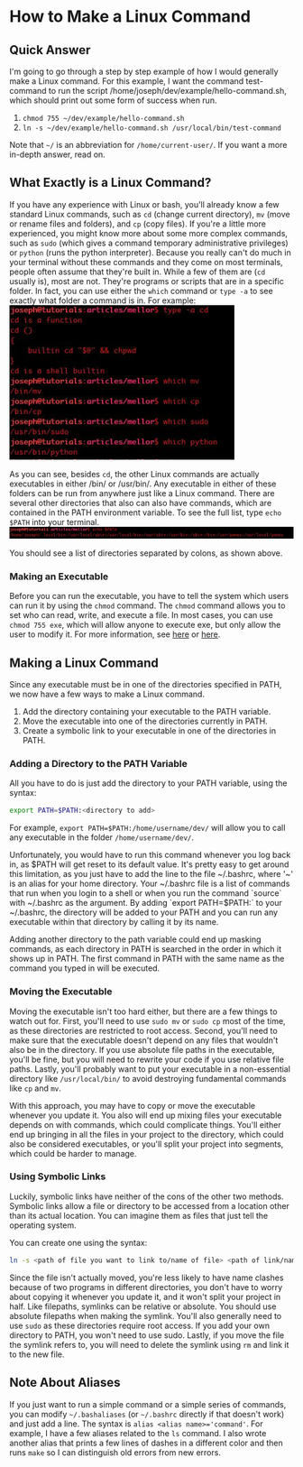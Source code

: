 # How to Make a Linux Command

## Quick Answer

I'm going to go through a step by step example of how I would generally make a Linux command.
For this example, I want the command test-command to run the script /home/joseph/dev/example/hello-command.sh, which should print out some form of success when run.

1.  `chmod 755 ~/dev/example/hello-command.sh`
2.  `ln -s ~/dev/example/hello-command.sh /usr/local/bin/test-command`

Note that `~/` is an abbreviation for `/home/current-user/`.
If you want a more in-depth answer, read on.

## What Exactly is a Linux Command?

If you have any experience with Linux or bash, you'll already know a few standard Linux commands, such as `cd` (change current directory), `mv` (move or rename files and folders), and `cp` (copy files).
If you're a little more experienced, you might know more about some more complex commands, such as `sudo` (which gives a command temporary administrative privileges) or `python` (runs the python interpreter).
Because you really can't do much in your terminal without these commands and they come on most terminals, people often assume that they're built in.
While a few of them are (`cd` usually is), most are not.
They're programs or scripts that are in a specific folder.
In fact, you can use either the `which` command or `type -a` to see exactly what folder a command is in.
For example:
![A few examples of `which` and `type -a`](which-type-examples.png)

As you can see, besides `cd`, the other Linux commands are actually executables in either /bin/ or /usr/bin/.
Any executable in either of these folders can be run from anywhere just like a Linux command.
There are several other directories that also can also have commands, which are contained in the PATH environment variable.
To see the full list, type `echo $PATH` into your terminal.
![List of directories in my PATH](path-examples.png)

You should see a list of directories separated by colons, as shown above.

### Making an Executable

Before you can run the executable, you have to tell the system which users can run it by using the `chmod` command.
The `chmod` command allows you to set who can read, write, and execute a file.
In most cases, you can use `chmod 755 exe`, which will allow anyone to execute exe, but only allow the user to modify it.
For more information, see [here](https://askubuntu.com/questions/932713/what-is-the-difference-between-chmod-x-and-chmod-755) or [here](https://www.thegeekstuff.com/2010/06/chmod-command-examples/).

## Making a Linux Command

Since any executable must be in one of the directories specified in PATH, we now have a few ways to make a Linux command.

1.  Add the directory containing your executable to the PATH variable.
2.  Move the executable into one of the directories currently in PATH.
3.  Create a symbolic link to your executable in one of the directories in PATH.

### Adding a Directory to the PATH Variable

All you have to do is just add the directory to your PATH variable, using the syntax:
```bash
export PATH=$PATH:<directory to add>
```
For example, `export PATH=$PATH:/home/username/dev/` will allow you to call any executable in the folder `/home/username/dev/`.

Unfortunately, you would have to run this command whenever you log back in, as $PATH will get reset to its default value.
It's pretty easy to get around this limitation, as you just have to add the line to the file ~/.bashrc, where '~' is an alias for your home directory.
Your ~/.bashrc file is a list of commands that run when you login to a shell or when you run the command `source` with ~/.bashrc as the argument.
By adding `export PATH=$PATH:<directory to add>` to your ~/.bashrc, the directory will be added to your PATH and you can run any executable within that directory by calling it by its name.

Adding another directory to the path variable could end up masking commands, as each directory in PATH is searched in the order in which it shows up in PATH.
The first command in PATH with the same name as the command you typed in will be executed.

### Moving the Executable

Moving the executable isn't too hard either, but there are a few things to watch out for.
First, you'll need to use `sudo mv` or `sudo cp` most of the time, as these directories are restricted to root access.
Second, you'll need to make sure that the executable doesn't depend on any files that wouldn't also be in the directory.
If you use absolute file paths in the executable, you'll be fine, but you will need to rewrite your code if you use relative file paths.
Lastly, you'll probably want to put your executable in a non-essential directory like `/usr/local/bin/` to avoid destroying fundamental commands like `cp` and `mv`.

With this approach, you may have to copy or move the executable whenever you update it.
You also will end up mixing files your executable depends on with commands, which could complicate things.
You'll either end up bringing in all the files in your project to the directory, which could also be considered executables, or you'll split your project into segments, which could be harder to manage.

### Using Symbolic Links

Luckily, symbolic links have neither of the cons of the other two methods.
Symbolic links allow a file or directory to be accessed from a location other than its actual location.
You can imagine them as files that just tell the operating system.

You can create one using the syntax:
```bash
ln -s <path of file you want to link to/name of file> <path of link/name of link>
```

Since the file isn't actually moved, you're less likely to have name clashes because of two programs in different directories, you don't have to worry about copying it whenever you update it, and it won't split your project in half.
Like filepaths, symlinks can be relative or absolute.
You should use absolute filepaths when making the symlink.
You'll also generally need to use `sudo` as these directories require root access.
If you add your own directory to PATH, you won't need to use sudo.
Lastly, if you move the file the symlink refers to, you will need to delete the symlink using `rm` and link it to the new file.

## Note About Aliases

If you just want to run a simple command or a simple series of commands, you can modify `~/.bashaliases` (or `~/.bashrc` directly if that doesn't work) and just add a line. 
The syntax is `alias <alias name>='command'`.
For example, I have a few aliases related to the `ls` command.
I also wrote another alias that prints a few lines of dashes in a different color and then runs `make` so I can distinguish old errors from new errors.
